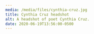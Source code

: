 ```yaml
---
media: /media/files/cynthia-cruz.jpg
title: Cynthia Cruz headshot
alt: A headshot of poet Cynthia Cruz.
date: 2020-06-19T13:56:00-0500
---
```

